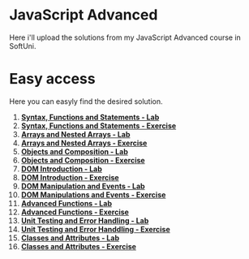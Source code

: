 # JavaScript Advanced
Here i'll upload the solutions from my JavaScript Advanced course in SoftUni.

# Easy access
Here you can easyly find the desired solution.

1. [**Syntax, Functions and Statements - Lab**](https://github.com/StanchosCodes/SoftUni-JavaScript-Advanced/tree/main/Syntax%2C%20Functions%20and%20Statements%20-%20Lab)
2. [**Syntax, Functions and Statements - Exercise**](https://github.com/StanchosCodes/SoftUni-JavaScript-Advanced/tree/main/Syntax%2C%20Functions%20and%20Statements%20-%20Exercise)
3. [**Arrays and Nested Arrays - Lab**](https://github.com/StanchosCodes/SoftUni-JavaScript-Advanced/tree/main/Arrays%20and%20Nested%20Arrays%20-%20Lab)
4. [**Arrays and Nested Arrays - Exercise**](https://github.com/StanchosCodes/SoftUni-JavaScript-Advanced/tree/main/Arrays%20and%20Nested%20Arrays%20-%20Exercise)
5. [**Objects and Composition - Lab**](https://github.com/StanchosCodes/SoftUni-JavaScript-Advanced/tree/main/Objects%20and%20Composition%20-%20Lab)
6. [**Objects and Composition - Exercise**](https://github.com/StanchosCodes/SoftUni-JavaScript-Advanced/tree/main/Objects%20and%20Composition%20-%20Exercise)
7. [**DOM Introduction - Lab**](https://github.com/StanchosCodes/SoftUni-JavaScript-Advanced/tree/main/DOM%20Introduction%20-%20Lab)
8. [**DOM Introduction - Exercise**](https://github.com/StanchosCodes/SoftUni-JavaScript-Advanced/tree/main/DOM%20Introduction%20-%20Exercise)
9. [**DOM Manipulation and Events - Lab**](https://github.com/StanchosCodes/SoftUni-JavaScript-Advanced/tree/main/DOM%20Manipulations%20and%20Events%20-%20Lab)
10. [**DOM Manipulations and Events - Exercise**](https://github.com/StanchosCodes/SoftUni-JavaScript-Advanced/tree/main/DOM%20Manipulations%20and%20Events%20-%20Exercise)
11. [**Advanced Functions - Lab**](https://github.com/StanchosCodes/SoftUni-JavaScript-Advanced/tree/main/Advanced%20Functions%20-%20Lab)
12. [**Advanced Functions - Exercise**](https://github.com/StanchosCodes/SoftUni-JavaScript-Advanced/tree/main/Advanced%20Functions%20-%20Exercise)
13. [**Unit Testing and Error Handling - Lab**](https://github.com/StanchosCodes/SoftUni-JavaScript-Advanced/tree/main/Unit%20Testing%20and%20Error%20Handling%20-%20Lab)
14. [**Unit Testing and Error Handdling - Exercise**](https://github.com/StanchosCodes/SoftUni-JavaScript-Advanced/tree/main/Unit%20Testing%20and%20Error%20Handling%20-%20Exercise)
15. [**Classes and Attributes - Lab**](https://github.com/StanchosCodes/SoftUni-JavaScript-Advanced/tree/main/Classes%20and%20Attributes%20-%20Lab)
16. [**Classes and Attributes - Exercise**](https://github.com/StanchosCodes/SoftUni-JavaScript-Advanced/tree/main/Classes%20and%20Attributes%20-%20Exercise)
